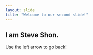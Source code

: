 ```yaml
---
layout: slide
title: "Welcome to our second slide!"
---
```

I am Steve Shon.
---
Use the left arrow to go back!
